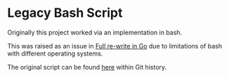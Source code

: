 # Legacy Bash Script

Originally this project worked via an implementation in bash.

This was raised as an issue in [Full re-write in Go](https://github.com/Link-/gh-token/issues/20) due to limitations of bash with different operating systems.

The original script can be found [here](https://github.com/Link-/gh-token/blob/db8e0eb480530fb84d9047f2e58bd4158371d1ff/gh-token) within Git history.
